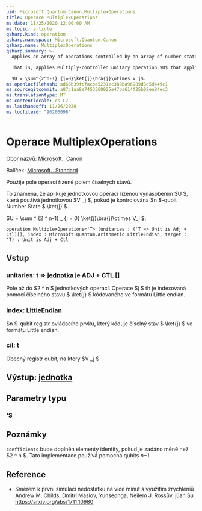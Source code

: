 ```yaml
---
uid: Microsoft.Quantum.Canon.MultiplexOperations
title: Operace MultiplexOperations
ms.date: 11/25/2020 12:00:00 AM
ms.topic: article
qsharp.kind: operation
qsharp.namespace: Microsoft.Quantum.Canon
qsharp.name: MultiplexOperations
qsharp.summary: >-
  Applies an array of operations controlled by an array of number states.

  That is, applies Multiply-controlled unitary operation $U$ that applies a unitary $V_j$ when controlled by $n$-qubit number state $\ket{j}$.

  $U = \sum^{2^n-1}_{j=0}\ket{j}\bra{j}\otimes V_j$.
ms.openlocfilehash: ad66b39fcfacbe5231ec3b9ba96989d6d5d449c1
ms.sourcegitcommit: a87c1aa8e7453360025e47ba614f25b02ea84ec3
ms.translationtype: MT
ms.contentlocale: cs-CZ
ms.lasthandoff: 11/26/2020
ms.locfileid: "96206098"
---
```

# <a name="multiplexoperations-operation"></a>Operace MultiplexOperations

Obor názvů: [Microsoft.. Canon](xref:Microsoft.Quantum.Canon)

Balíček: [Microsoft.. Standard](https://nuget.org/packages/Microsoft.Quantum.Standard)


Použije pole operací řízené polem číselných stavů.

To znamená, že aplikuje jednotkovou operaci řízenou vynásobením $U $, která používá jednotkovou $V _j $, pokud je kontrolována $n $-qubit Number State $ \ket{j} $.

$U = \sum ^ {2 ^ n-1} _ {j = 0} \ket{j}\bra{j}\otimes V_j $.

```qsharp
operation MultiplexOperations<'T> (unitaries : ('T => Unit is Adj + Ctl)[], index : Microsoft.Quantum.Arithmetic.LittleEndian, target : 'T) : Unit is Adj + Ctl
```


## <a name="input"></a>Vstup

### <a name="unitaries--t--unit--is-adj--ctl"></a>unitaries: t => [jednotka](xref:microsoft.quantum.lang-ref.unit)  je ADJ + CTL []

Pole až do $2 ^ n $ jednotkových operací. Operace $j $ th je indexovaná pomocí číselného stavu $ \ket{j} $ kódovaného ve formátu Little endian.


### <a name="index--littleendian"></a>index: [LittleEndian](xref:Microsoft.Quantum.Arithmetic.LittleEndian)

$n $-qubit registr ovládacího prvku, který kóduje číselný stav $ \ket{j} $ ve formátu Little endian.


### <a name="target--t"></a>cíl: t

Obecný registr qubit, na který $V _j $



## <a name="output--unit"></a>Výstup: [jednotka](xref:microsoft.quantum.lang-ref.unit)



## <a name="type-parameters"></a>Parametry typu

### <a name="t"></a>'S



## <a name="remarks"></a>Poznámky

`coefficients` bude doplněn elementy identity, pokud je zadáno méně než $2 ^ n $. Tato implementace používá pomocná qubits $n-$1.

## <a name="references"></a>Reference

- Směrem k první simulaci nedostatku na více minut s využitím zrychleníů Andrew M. Childs, Dmitri Maslov, Yunseonga, Neilem J. Rossův, jüan Su https://arxiv.org/abs/1711.10980